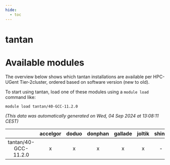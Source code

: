 ```yaml
---
hide:
  - toc
---
```


tantan
======

# Available modules


The overview below shows which tantan installations are available per HPC-UGent Tier-2cluster, ordered based on software version (new to old).

To start using tantan, load one of these modules using a `module load` command like:

```shell
module load tantan/40-GCC-11.2.0
```

*(This data was automatically generated on Wed, 04 Sep 2024 at 13:08:11 CEST)*  

| |accelgor|doduo|donphan|gallade|joltik|shinx|skitty|
| :---: | :---: | :---: | :---: | :---: | :---: | :---: | :---: |
|tantan/40-GCC-11.2.0|x|x|x|x|x|-|x|
